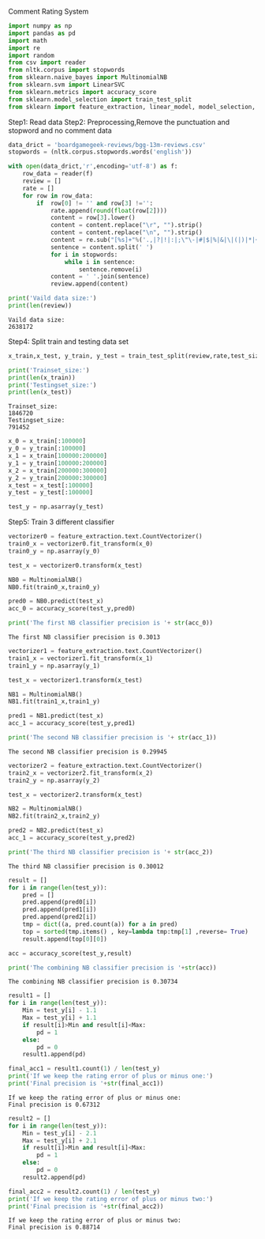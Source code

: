 Comment Rating System


```python
import numpy as np
import pandas as pd
import math
import re
import random
from csv import reader
from nltk.corpus import stopwords
from sklearn.naive_bayes import MultinomialNB
from sklearn.svm import LinearSVC
from sklearn.metrics import accuracy_score
from sklearn.model_selection import train_test_split
from sklearn import feature_extraction, linear_model, model_selection, preprocessing
```

Step1: Read data
Step2: Preprocessing,Remove the punctuation and stopword and no comment data


```python
data_drict = 'boardgamegeek-reviews/bgg-13m-reviews.csv'
stopwords = (nltk.corpus.stopwords.words('english'))

with open(data_drict,'r',encoding='utf-8') as f:
    row_data = reader(f)
    review = []
    rate = []
    for row in row_data:
        if  row[0] != '' and row[3] !='':
            rate.append(round(float(row[2])))
            content = row[3].lower()
            content = content.replace("\r", "").strip()  
            content = content.replace("\n", "").strip()
            content = re.sub("[%s]+"%('.,|?|!|:|;\"\-|#|$|%|&|\|(|)|*|+|-|/|<|=|>|@|^|`|{|}|~\[\]'), "", content)
            sentence = content.split(' ')
            for i in stopwords:
                while i in sentence:
                    sentence.remove(i)
            content = ' '.join(sentence)
            review.append(content)
```


```python
print('Vaild data size:')
print(len(review))
```

    Vaild data size:
    2638172
    

Step4: Split train and testing data set


```python
x_train,x_test, y_train, y_test = train_test_split(review,rate,test_size=0.3, random_state=0)
```


```python
print('Trainset_size:')
print(len(x_train))
print('Testingset_size:')
print(len(x_test))
```

    Trainset_size:
    1846720
    Testingset_size:
    791452
    


```python
x_0 = x_train[:100000]
y_0 = y_train[:100000]
x_1 = x_train[100000:200000]
y_1 = y_train[100000:200000]
x_2 = x_train[200000:300000]
y_2 = y_train[200000:300000]
x_test = x_test[:100000]
y_test = y_test[:100000]

test_y = np.asarray(y_test)
```

Step5: Train 3 different classifier


```python
vectorizer0 = feature_extraction.text.CountVectorizer()
train0_x = vectorizer0.fit_transform(x_0)
train0_y = np.asarray(y_0)

test_x = vectorizer0.transform(x_test)

NB0 = MultinomialNB()
NB0.fit(train0_x,train0_y)

pred0 = NB0.predict(test_x)
acc_0 = accuracy_score(test_y,pred0)
```


```python
print('The first NB classifier precision is '+ str(acc_0))
```

    The first NB classifier precision is 0.3013
    


```python
vectorizer1 = feature_extraction.text.CountVectorizer()
train1_x = vectorizer1.fit_transform(x_1)
train1_y = np.asarray(y_1)

test_x = vectorizer1.transform(x_test)

NB1 = MultinomialNB()
NB1.fit(train1_x,train1_y)

pred1 = NB1.predict(test_x)
acc_1 = accuracy_score(test_y,pred1)
```


```python
print('The second NB classifier precision is '+ str(acc_1))
```

    The second NB classifier precision is 0.29945
    


```python
vectorizer2 = feature_extraction.text.CountVectorizer()
train2_x = vectorizer2.fit_transform(x_2)
train2_y = np.asarray(y_2)

test_x = vectorizer2.transform(x_test)

NB2 = MultinomialNB()
NB2.fit(train2_x,train2_y)

pred2 = NB2.predict(test_x)
acc_1 = accuracy_score(test_y,pred2)

```


```python
print('The third NB classifier precision is '+ str(acc_2))
```

    The third NB classifier precision is 0.30012
    


```python
result = []
for i in range(len(test_y)):
    pred = []
    pred.append(pred0[i])
    pred.append(pred1[i])
    pred.append(pred2[i])
    tmp = dict((a, pred.count(a)) for a in pred)
    top = sorted(tmp.items() , key=lambda tmp:tmp[1] ,reverse= True)
    result.append(top[0][0])
```


```python
acc = accuracy_score(test_y,result)
```


```python
print('The combining NB classifier precision is '+str(acc))
```

    The combining NB classifier precision is 0.30734
    


```python
result1 = []
for i in range(len(test_y)):
    Min = test_y[i] - 1.1
    Max = test_y[i] + 1.1
    if result[i]>Min and result[i]<Max:
        pd = 1
    else:
        pd = 0
    result1.append(pd)
```


```python
final_acc1 = result1.count(1) / len(test_y)
print('If we keep the rating error of plus or minus one:')
print('Final precision is '+str(final_acc1))
```

    If we keep the rating error of plus or minus one:
    Final precision is 0.67312
    


```python
result2 = []
for i in range(len(test_y)):
    Min = test_y[i] - 2.1
    Max = test_y[i] + 2.1
    if result[i]>Min and result[i]<Max:
        pd = 1
    else:
        pd = 0
    result2.append(pd)

final_acc2 = result2.count(1) / len(test_y)
print('If we keep the rating error of plus or minus two:')
print('Final precision is '+str(final_acc2))
```

    If we keep the rating error of plus or minus two:
    Final precision is 0.88714
    
